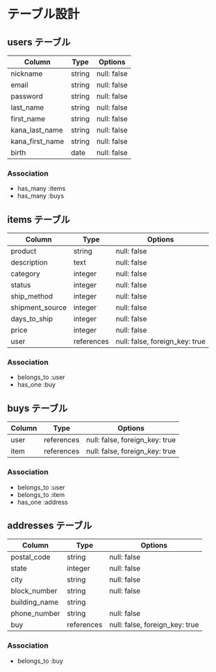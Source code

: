 # テーブル設計

## users テーブル

| Column          | Type       | Options     |
| --------------- | ---------- | ----------- |
| nickname        | string     | null: false |
| email           | string     | null: false |
| password        | string     | null: false |
| last_name       | string     | null: false |
| first_name      | string     | null: false |
| kana_last_name  | string     | null: false |
| kana_first_name | string     | null: false |
| birth           | date       | null: false |

### Association

- has_many :items
- has_many :buys

## items テーブル

| Column          | Type       | Options                        |
| --------------- | ---------- | ------------------------------ |
| product         | string     | null: false                    |
| description     | text       | null: false                    |
| category        | integer    | null: false                    |
| status          | integer    | null: false                    |
| ship_method     | integer    | null: false                    |
| shipment_source | integer    | null: false                    |
| days_to_ship    | integer    | null: false                    |
| price           | integer    | null: false                    |
| user            | references | null: false, foreign_key: true |

### Association

- belongs_to :user
- has_one :buy


## buys テーブル

| Column    | Type       | Options                        |
| --------- | ---------- | ------------------------------ |
| user      | references | null: false, foreign_key: true |
| item      | references | null: false, foreign_key: true |

### Association

- belongs_to :user
- belongs_to :item
- has_one :address


## addresses テーブル

| Column        | Type       | Options                        |
| ------------- | ---------- | ------------------------------ |
| postal_code   | string     | null: false                    |
| state         | integer    | null: false                    |
| city          | string     | null: false                    |
| block_number  | string     | null: false                    |
| building_name | string     |                                |
| phone_number  | string     | null: false                    |
| buy           | references | null: false, foreign_key: true |

### Association

- belongs_to :buy
